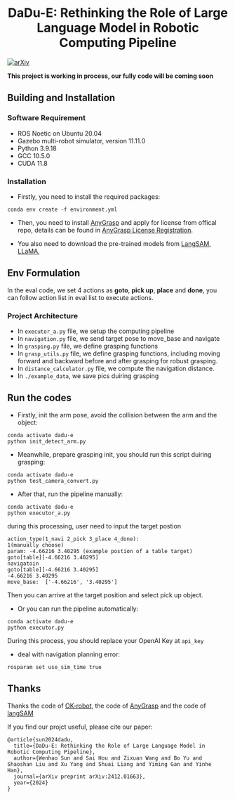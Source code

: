 <h1 align="center">DaDu-E: Rethinking the Role of Large Language Model in Robotic Computing Pipeline</h1>

[![arXiv](https://img.shields.io/badge/arXiv-Paper-<COLOR>.svg)]([https://arxiv.org/abs/2407.04292](https://arxiv.org/abs/2412.01663))


**This project is working in process, our fully code will be coming soon**

## Building and Installation

### Software Requirement

* ROS Noetic on Ubuntu 20.04
* Gazebo multi-robot simulator, version 11.11.0
* Python 3.9.18
* GCC 10.5.0
* CUDA 11.8

### Installation

* Firstly, you need to install the required packages:

```
conda env create -f environment.yml
```

* Then, you need to install [AnyGrasp](https://github.com/graspnet/anygrasp_sdk) and apply for license from offical repo, details can be found in [AnyGrasp License Registration](https://github.com/graspnet/anygrasp_sdk/blob/main/license_registration/README.md).

* You also need to download the pre-trained models from [LangSAM](https://github.com/luca-medeiros/lang-segment-anything), [LLaMA](https://huggingface.co/meta-llama/Llama-3.1-8B-Instruct),

## Env Formulation

In the eval code, we set 4 actions as **goto**, **pick up**, **place** and **done**, you can follow action list in eval list to execute actions.

### Project Architecture

* In `executor_a.py` file, we setup the computing pipeline
* In `navigation.py` file, we send target pose to move_base and navigate
* In `grasping.py` file, we define grasping functions
* In `grasp_utils.py` file, we define grasping functions, including moving forward and backward before and after grasping for robust grasping.
* In `distance_calculator.py` file, we compute the navigation distance.
* In `./example_data`, we save pics duiring grasping

## Run the codes

* Firstly, init the arm pose, avoid the collision between the arm and the object:

```shell
conda activate dadu-e
python init_detect_arm.py
```

* Meanwhile, prepare grasping init, you should run this script duiring grasping:

```shell
conda activate dadu-e
python test_camera_convert.py
```

* After that, run the pipeline manually:

```shell
conda activate dadu-e
python executor_a.py
```

during this processing, user need to input the target postion  

```
action_type(1_navi 2_pick 3_place 4_done): 
1(manually choose)
param: -4.66216 3.40295 (example postion of a table target)
goto[table][-4.66216 3.40295]
navigatoin
goto[table][-4.66216 3.40295]
-4.66216 3.40295
move_base:  ['-4.66216', '3.40295']
```

Then you can arrive at the target position and select pick up object.

* Or you can run the pipeline automatically:

```shell
conda activate dadu-e
python executor.py
```

During this process, you should replace your OpenAI Key at `api_key`

* deal with navigation planning error:

```shell
rosparam set use_sim_time true
```

## Thanks

Thanks the code of [OK-robot](https://github.com/ok-robot/ok-robot), the code of [AnyGrasp](https://github.com/graspnet/anygrasp_sdk) and the code of [langSAM](https://github.com/luca-medeiros/lang-segment-anything)

If you find our projct useful, please cite our paper:
```
@article{sun2024dadu,
  title={DaDu-E: Rethinking the Role of Large Language Model in Robotic Computing Pipeline},
  author={Wenhao Sun and Sai Hou and Zixuan Wang and Bo Yu and Shaoshan Liu and Xu Yang and Shuai Liang and Yiming Gan and Yinhe Han},
  journal={arXiv preprint arXiv:2412.01663},
  year={2024}
}
```
